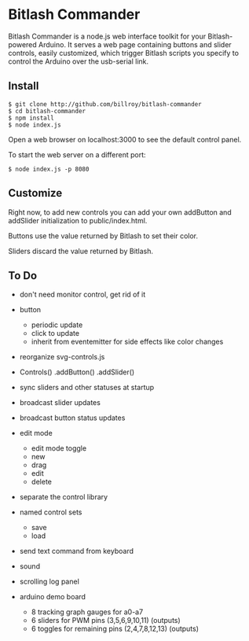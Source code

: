 # Bitlash Commander

Bitlash Commander is a node.js web interface toolkit for your Bitlash-powered Arduino.  It serves a web page containing buttons and slider controls, easily customized, which trigger Bitlash scripts you specify to control the Arduino over the usb-serial link.



## Install

	$ git clone http://github.com/billroy/bitlash-commander
	$ cd bitlash-commander
	$ npm install
	$ node index.js

Open a web browser on localhost:3000 to see the default control panel.

To start the web server on a different port:

	$ node index.js -p 8080

## Customize

Right now, to add new controls you can add your own addButton and addSlider initialization to public/index.html.

Buttons use the value returned by Bitlash to set their color.

Sliders discard the value returned by Bitlash.


## To Do

- don't need monitor control, get rid of it

- button
	- periodic update
	- click to update
	- inherit from eventemitter for side effects like color changes


- reorganize svg-controls.js
- Controls()
	.addButton()
	.addSlider()

- sync sliders and other statuses at startup
- broadcast slider updates
- broadcast button status updates

- edit mode
	- edit mode toggle
	- new
	- drag
	- edit
	- delete

- separate the control library
- named control sets
	- save
	- load

- send text command from keyboard
- sound
- scrolling log panel

- arduino demo board
	- 8 tracking graph gauges for a0-a7
	- 6 sliders for PWM pins (3,5,6,9,10,11) (outputs)
	- 6 toggles for remaining pins (2,4,7,8,12,13) (outputs)

